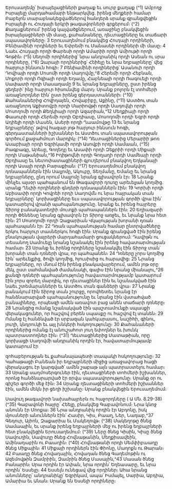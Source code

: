 
Երուսաղեմը՝ իսրայելացիների քաղաք եւ սուրբ քաղաք
(^1) Ամբողջ Իսրայելը մարդահամարի ենթարկվեց. իրենց մեղքերի համար Բաբելոն տարաբնակեցվածներով հանդերձ
սրանք գրանցվեցին Իսրայելի ու Հուդայի երկրի թագավորների գրքերում։
(^2) Քաղաքներում՝ իրենց կալվածքներում, առաջինը բնակվեցին իսրայելացիների մի մասը, քահանաները,
ղեւտացիները եւ տաճարի սպասավորները։ 3 Երուսաղեմում բնակվեց Հուդայի որդիների, Բենիամինի որդիների եւ
Եփրեմի ու Մանասեի որդիների մի մասը։ 4 Նաեւ Հուդայի որդի Փարեսի որդի Ամարիի որդի Ամիութի որդի Գոթին։
(^5) Սեղոմի որդիներից՝ նրա անդրանիկ որդի Ասեան ու սրա որդիները, (^6) Զարայի որդիներից՝ Հեիելը եւ նրա եղբայրները՝
վեց հարյուր իննսուն հոգի։ 7 Բենիամինի որդիներից՝ Ասանուի որդի Դովիայի որդի Մոսոմի որդի Սաղովմը,^8 Հերեմի
որդի Հեբնան, Մոքորի որդի Ոզիայի որդի Եղամը, Հաբնեայի որդի Ռագուելի որդի Սափատի որդի Մասաղամը 9 եւ
նրանց եղբայրները, ըստ իրենց ցեղերի՝ ինը հարյուր հիսունվեց մարդ։ Սրանք բոլորն էլ տոհմերի առաջնորդներ էին՝
ըստ իրենց գերդաստանների։
(^10) Քահանաներից Հովիդայեն, Հովաբիբը, Աքինը, (^11) Աստծու տան առաջնորդ Աքիտովբի որդի Մարիովթի որդի
Սադովկի որդի Մոսողոմի որդի Քեղկիայի որդի Ազարիան,^12 Մեղքիայի որդի Փասուրի որդի Հերեմի որդի Օբդիասը,
Մոսողոմի որդի Եզրի որդի Ադիելի որդի Մասեն, Ասերի որդի Ղաամովթը 13 եւ նրանց եղբայրները՝ թվով հազար յոթ
հարյուր իննսուն հոգի, գերդաստանների իշխաններ եւ Աստծու տան սպասավորության գործում քաջահմուտ մարդիկ։
(^14) Ղեւտացիներից Մերարիի թոռ Ասաբիայի որդի Եզրիկամի որդի Ասովբի որդի Սամաան, (^15) Բագբագը, Արեսը,
Գողեղը եւ Ասափի որդի Զեքրիի որդի Միքայի որդի Մաթանիան,^16 Իդիթովնի որդի Գողաղի որդի Սամեայի որդի
Օբդիասը եւ նետոփատացիների գյուղերում բնակվող Եղկանայի որդի Ասայի որդի Բարաքիան։
(^17) Երուսաղեմում բնակվող դռնապաններն էին Սալլոմը, Ակուբը, Տեղմանը, Եմանը եւ նրանց եղբայրները, ընդ որում
Սալլոմը նրանց գլխավորն էր։ 18 Նրանք մինչեւ այսօր պահպանում են Թագավորի դուռը արեւելյան կողմից. սրանք Ղեւիի
որդիների գնդերի դռնապաններն էին։ 19 Կորխի որդի Աբիսափի որդի Կովրեի որդի Սաղովմն ու նրա հայրական տան
եղբայրները՝ կորխացիները եւս սպասավորության գործի վրա էին՝ կատարելով վրանի պահպանությունը. նրանք եւ
իրենց հայրերը Տիրոջ բանակատեղիի մուտքի պահապաններն էին։ 20 Եղիազարի որդի Փենեեսը նրանց գլխավորն էր
Տիրոջ առջեւ, եւ նրանք նրա հետ էին։ 21 Մոսողոմի որդի Զաքարիան Վկայության խորանի դռան պահապանն էր։ 22 Դռան
պահպանության համար ընտրվածները երկու հարյուր տասներկու հոգի էին։ Սրանք գրանցված էին իրենց բնակության
վայրերի մարդահամարի ցուցակներում։ Դավիթն ու տեսանող Սամուելը նրանց նշանակել էին իրենց
հավատարմության համար։ 23 Սրանք եւ իրենց որդիները նշանակվել էին Տիրոջ տան՝ խորանի տան դռների վրա, որ
պահպանեն։ 24 Դռները չորս կողմից էին՝ արեւելքից, ծովի կողմից, հյուսիսից ու հարավից։ 25 Նրանց եղբայրները, որ մնում
էին իրենց բնակավայրերում, ամեն յոթ օրը մեկ, ըստ սահմանված ժամանակի, գալիս էին նրանց միանալու,^26 քանզի
դռների պահպանությունը հավատարմությամբ կատարում էին չորս զորեղ մարդիկ, որ ղեւտացիներ էին եւ նշանակված
էին նաեւ շտեմարանների եւ Աստծու տան գանձերի վրա։ 27 Նրանք բանակում էին Տիրոջ տան շուրջը, որովհետեւ նրանց
էր հանձնարարված պահպանությունը եւ նրանց էին վստահված բանալիները, որպեսզի ամեն առավոտ բաց անեն
տաճարի դռները։ 28 Նրանցից ոմանք նշանակված էին պաշտամունքի սպասքի վերակացուներ, որ հաշվով բերեն
սպասքը ու հաշվով էլ տանեն։ 29 Ոմանց էլ հանձնված էր սրբազան կահկարասու, նաշիհի, գինու, յուղի, կնդրուկի եւ այլ
խնկերի հսկողությունը։ 30 Քահանաների որդիներից ոմանք էլ անուշահոտ յուղ եփողներ եւ խունկ պատրաստողներ էին։
(^31) Ղեւտացիներից Մատաթիան, որը կորխացի Սաղովմի անդրանիկ որդին էր, հավատարմությամբ կատարում էր


զոհաբերության եւ քահանայապետի տապակի հսկողությունը։ 32 Կահաթացի Բանեան իր եղբայրների միջից
առաջավորաց հացի վերակացու էր կարգված՝ ամեն շաբաթ այն պատրաստելու համար։ 33 Սրանք սաղմոսերգուներ էին,
ղեւտացիների տոհմերի իշխաններ, որոնց հանձնարարված էր օրվա սպասավորությունը։ Սրանք օր ու գիշեր գործի մեջ
էին։ 34 Սրանք ղեւտացիների տոհմերի իշխաններ էին, ամեն մեկն իր ցեղի իշխանը։ Սրանք բնակվեցին Երուսաղեմում։

Սավուղ թագավորի նախահայրերն ու հաջորդները
( Ա Մն. 8.29-38)
(^35) Գաբավոնի հայրը՝ Հեելը, բնակվեց Գաբավոնում։ Նրա կնոջ անունն էր Մոոքա։ 36 Նրա անդրանիկ որդին էր
Աբդոնը, իսկ մյուսների անուններն էին՝ Հասիր, Կիս, Բաաղ, Ներ, Նադաբ,^37 Գեդուր, Այիոն, Զաքարիա եւ Մակեղովթ։
(^38) Մակեղոթը ծնեց Սամաային, եւ սրանք իրենց եղբայրների մեջ ու իրենց եղբայրների հետ բնակվեցին Երուսաղեմում։
(^39) Ները ծնեց Կիսին, Կիսը ծնեց Սավուղին, Սավուղը ծնեց Հովնաթանին, Մեղքիսավեին, Ամինադաբին ու Բաաղին։
(^40) Հովնաթանի որդի Մեմփիբաաղը ծնեց Միքային։ 41 Միքայի որդիներն էին Փիոնը, Մաղոքն ու Թարան։ 42 Բաաղը ծնեց
Հովադային, Հովադան ծնեց Գաղեմոթին ու Ազեմովթին Զամրիին, Զամրին ծնեց Մասային,^43 Մասան ծնեց Բանարին։
Սրա որդին էր Ափան, նրա որդին՝ Եղեասարը, եւ նրա որդին՝ Եսսելը։ 44 Եսսելն ունեցավ վեց որդիներ։ Ահա նրանց
անունները՝ անդրանիկը՝ Եզրիկամ, ապա՝ Իսմայել, Սարիա, Աբդիա, Ամարիա եւ Անան։ Սրանք են Եսսելի որդիները։
